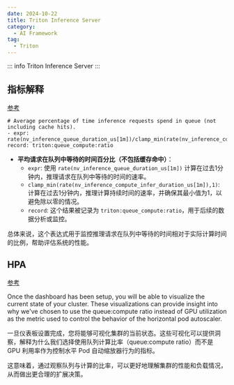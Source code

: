 ```yaml
---
date: 2024-10-22
title: Triton Inference Server
category:
  - AI Framework
tag:
  - Triton
---
```

::: info Triton Inference Server
:::


## 指标解释

[参考](https://github1s.com/triton-inference-server/tutorials/blob/main/Deployment/Kubernetes/EKS_Multinode_Triton_TRTLLM/multinode_helm_chart/triton-metrics_prometheus-rule.yaml#L38)

```
# Average percentage of time inference requests spend in queue (not including cache hits).
- expr: rate(nv_inference_queue_duration_us[1m])/clamp_min(rate(nv_inference_compute_infer_duration_us[1m]),1)
record: triton:queue_compute:ratio
```      

- **平均请求在队列中等待的时间百分比（不包括缓存命中）**：
  - `expr`: 使用 `rate(nv_inference_queue_duration_us[1m])` 计算在过去1分钟内，推理请求在队列中等待的时间的速率。
  - `clamp_min(rate(nv_inference_compute_infer_duration_us[1m]),1)`: 计算在过去1分钟内，推理计算持续时间的速率，并确保其最小值为1，以避免除以零的情况。
  - `record`: 这个结果被记录为 `triton:queue_compute:ratio`，用于后续的数据分析或监控。

总体来说，这个表达式用于监控推理请求在队列中等待的时间相对于实际计算时间的比例，帮助评估系统的性能。

## HPA

[参考](https://github1s.com/triton-inference-server/tutorials/tree/main)

Once the dashboard has been setup, you will be able to visualize the current state of your cluster. These visualizations can provide insight into why we've chosen to use the queue:compute ratio instead of GPU utilization as the metric used to control the behavior of the horizontal pod autoscaler.

一旦仪表板设置完成，您将能够可视化集群的当前状态。这些可视化可以提供洞察，解释为什么我们选择使用队列计算比率（queue:compute ratio）而不是 GPU 利用率作为控制水平 Pod 自动缩放器行为的指标。

这意味着，通过观察队列与计算的比率，可以更好地理解集群的性能和负载情况，从而做出更合理的扩展决策。